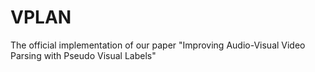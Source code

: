 # VPLAN
The official implementation of our paper "Improving Audio-Visual Video Parsing with Pseudo Visual Labels"
